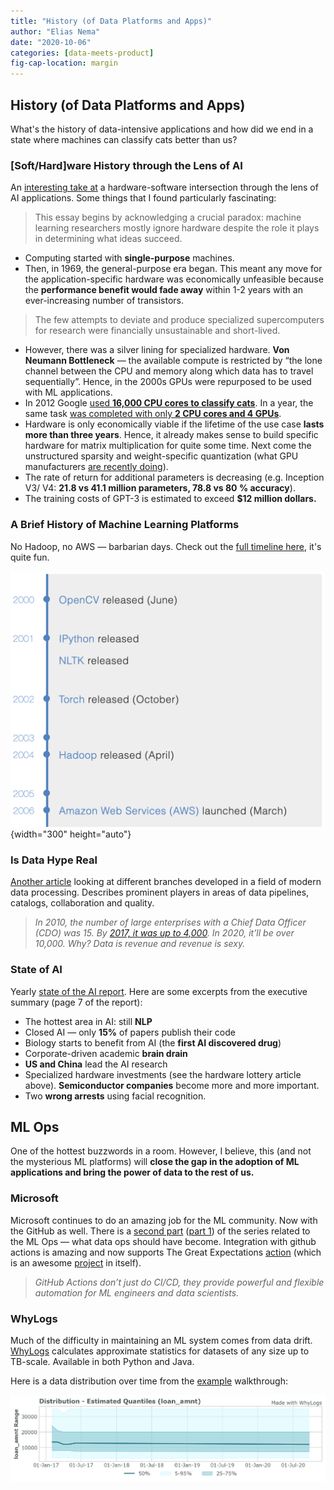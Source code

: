 ```yaml
---
title: "History (of Data Platforms and Apps)"
author: "Elias Nema"
date: "2020-10-06"
categories: [data-meets-product]
fig-cap-location: margin
---
```


## History (of Data Platforms and Apps)

What's the history of data-intensive applications and how did we end in a state where machines can classify cats better than us?

### [Soft/Hard]ware History through the Lens of AI

An [interesting take at](https://hardwarelottery.github.io/) a hardware-software intersection through the lens of AI applications. Some things that I found particularly fascinating:

> This essay begins by acknowledging a crucial paradox: machine learning researchers mostly ignore hardware despite the role it plays in determining what ideas succeed.

* Computing started with **single-purpose** machines.
* Then, in 1969, the general-purpose era began. This meant any move for the application-specific hardware was economically unfeasible because the **performance benefit would fade away** within 1-2 years with an ever-increasing number of transistors.

> The few attempts to deviate and produce specialized supercomputers for research were financially unsustainable and short-lived.

* However, there was a silver lining for specialized hardware. **Von Neumann Bottleneck** — the available compute is restricted by “the lone channel between the CPU and memory along which data has to travel sequentially”. Hence, in the 2000s GPUs were repurposed to be used with ML applications.
* In 2012 Google [used **16,000 CPU cores to classify cats**](https://arxiv.org/abs/1112.6209). In a year, the same task [was completed with only **2 CPU cores and 4 GPUs**](http://proceedings.mlr.press/v28/coates13.html).
* Hardware is only economically viable if the lifetime of the use case **lasts more than three years**. Hence, it already makes sense to build specific hardware for matrix multiplication for quite some time. Next come the unstructured sparsity and weight-specific quantization (what GPU manufacturers [are recently doing](https://developer.nvidia.com/blog/nvidia-ampere-architecture-in-depth/)).
* The rate of return for additional parameters is decreasing (e.g. Inception V3/ V4: **21.8 vs 41.1 million parameters, 78.8 vs 80 % accuracy**).
* The training costs of GPT-3 is estimated to exceed **$12 million dollars.**

### A Brief History of Machine Learning Platforms

No Hadoop, no AWS — barbarian days. Check out the [full timeline here](https://databaseline.tech/a-brief-history-of-ml-platforms/), it's quite fun.

![Pre-cloud Timeline](2020-10-06-ml-history-start.png){width="300" height="auto"}

### Is Data Hype Real

[Another article](https://medium.com/northzone/unpacking-the-data-hype-8c3a0ae63564) looking at different branches developed in a field of modern data processing. Describes prominent players in areas of data pipelines, catalogs, collaboration and quality.

> *In 2010, the number of large enterprises with a Chief Data Officer (CDO) was 15. By [2017, it was up to 4,000](https://medium.com/datapace/the-number-of-chief-data-officer-is-rising-but-this-role-is-still-unclear-be6add07315b). In 2020, it’ll be over 10,000. Why? Data is revenue and revenue is sexy.*

### State of AI

Yearly [state of the AI report](https://www.stateof.ai/). Here are some excerpts from the executive summary (page 7 of the report):

* The hottest area in AI: still **NLP**
* Closed AI — only **15%** of papers publish their code
* Biology starts to benefit from AI (the **first AI discovered drug**)
* Corporate-driven academic **brain drain**
* **US and China** lead the AI research
* Specialized hardware investments (see the hardware lottery article above). **Semiconductor companies** become more and more important.
* Two **wrong arrests** using facial recognition.

## ML Ops

One of the hottest buzzwords in a room. However, I believe, this (and not the mysterious ML platforms) will **close the gap in the adoption of ML applications and bring the power of data to the rest of us.**

### Microsoft

Microsoft continues to do an amazing job for the ML community. Now with the GitHub as well. There is a [second part](https://github.blog/2020-10-01-keeping-your-data-pipelines-healthy-with-the-great-expectations-github-action/) ([part 1](https://github.blog/2020-06-17-using-github-actions-for-mlops-data-science/)) of the series related to the ML Ops — what data ops should have become. Integration with github actions is amazing and now supports The Great Expectations [action](https://github.com/marketplace/actions/great-expectations-data) (which is an awesome [project](https://greatexpectations.io/) in itself).
> *GitHub Actions don’t just do CI/CD, they provide powerful and flexible automation for ML engineers and data scientists.*

### WhyLogs

Much of the difficulty in maintaining an ML system comes from data drift. [WhyLogs](https://medium.com/whylabs/whylogs-embrace-data-logging-a9449cd121d) calculates approximate statistics for datasets of any size up to TB-scale. Available in both Python and Java.

Here is a data distribution over time from the [example](https://www.notion.so/771525fbe58c4151a79e8711a99f0fab) walkthrough:

![why-logs](2020-10-06-why-logs.png)
